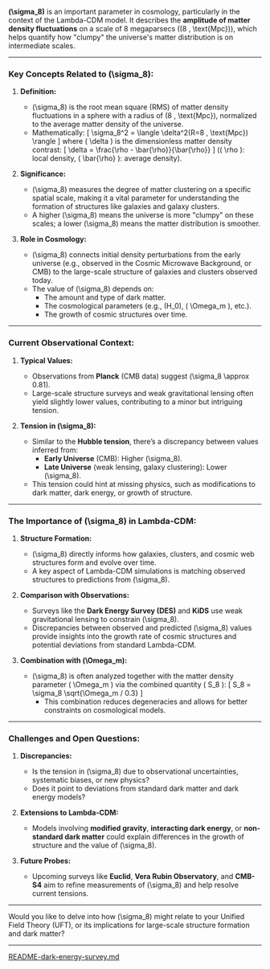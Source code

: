 **\(\sigma_8\)** is an important parameter in cosmology, particularly in the context of the Lambda-CDM model. It describes the **amplitude of matter density fluctuations** on a scale of 8 megaparsecs (\(8 \, \text{Mpc}\)), which helps quantify how "clumpy" the universe's matter distribution is on intermediate scales.

---

### **Key Concepts Related to \(\sigma_8\):**

1. **Definition:**
   - \(\sigma_8\) is the root mean square (RMS) of matter density fluctuations in a sphere with a radius of \(8 \, \text{Mpc}\), normalized to the average matter density of the universe.
   - Mathematically:
     \[
     \sigma_8^2 = \langle \delta^2(R=8 \, \text{Mpc}) \rangle
     \]
     where \( \delta \) is the dimensionless matter density contrast:
     \[
     \delta = \frac{\rho - \bar{\rho}}{\bar{\rho}}
     \]
     (\( \rho \): local density, \( \bar{\rho} \): average density).

2. **Significance:**
   - \(\sigma_8\) measures the degree of matter clustering on a specific spatial scale, making it a vital parameter for understanding the formation of structures like galaxies and galaxy clusters.
   - A higher \(\sigma_8\) means the universe is more "clumpy" on these scales; a lower \(\sigma_8\) means the matter distribution is smoother.

3. **Role in Cosmology:**
   - \(\sigma_8\) connects initial density perturbations from the early universe (e.g., observed in the Cosmic Microwave Background, or CMB) to the large-scale structure of galaxies and clusters observed today.
   - The value of \(\sigma_8\) depends on:
     - The amount and type of dark matter.
     - The cosmological parameters (e.g., \(H_0\), \( \Omega_m \), etc.).
     - The growth of cosmic structures over time.

---

### **Current Observational Context:**

1. **Typical Values:**
   - Observations from **Planck** (CMB data) suggest \(\sigma_8 \approx 0.81\).
   - Large-scale structure surveys and weak gravitational lensing often yield slightly lower values, contributing to a minor but intriguing tension.

2. **Tension in \(\sigma_8\):**
   - Similar to the **Hubble tension**, there’s a discrepancy between values inferred from:
     - **Early Universe** (CMB): Higher \(\sigma_8\).
     - **Late Universe** (weak lensing, galaxy clustering): Lower \(\sigma_8\).
   - This tension could hint at missing physics, such as modifications to dark matter, dark energy, or growth of structure.

---

### **The Importance of \(\sigma_8\) in Lambda-CDM:**

1. **Structure Formation:**
   - \(\sigma_8\) directly informs how galaxies, clusters, and cosmic web structures form and evolve over time.
   - A key aspect of Lambda-CDM simulations is matching observed structures to predictions from \(\sigma_8\).

2. **Comparison with Observations:**
   - Surveys like the **Dark Energy Survey (DES)** and **KiDS** use weak gravitational lensing to constrain \(\sigma_8\).
   - Discrepancies between observed and predicted \(\sigma_8\) values provide insights into the growth rate of cosmic structures and potential deviations from standard Lambda-CDM.

3. **Combination with \(\Omega_m\):**
   - \(\sigma_8\) is often analyzed together with the matter density parameter \( \Omega_m \) via the combined quantity \( S_8 \):
     \[
     S_8 = \sigma_8 \sqrt{\Omega_m / 0.3}
     \]
     - This combination reduces degeneracies and allows for better constraints on cosmological models.

---

### **Challenges and Open Questions:**

1. **Discrepancies:**
   - Is the tension in \(\sigma_8\) due to observational uncertainties, systematic biases, or new physics?
   - Does it point to deviations from standard dark matter and dark energy models?

2. **Extensions to Lambda-CDM:**
   - Models involving **modified gravity**, **interacting dark energy**, or **non-standard dark matter** could explain differences in the growth of structure and the value of \(\sigma_8\).

3. **Future Probes:**
   - Upcoming surveys like **Euclid**, **Vera Rubin Observatory**, and **CMB-S4** aim to refine measurements of \(\sigma_8\) and help resolve current tensions.

---

Would you like to delve into how \(\sigma_8\) might relate to your Unified Field Theory (UFT), or its implications for large-scale structure formation and dark matter?


---

[README-dark-energy-survey.md](https://t2m.io/AUnAwbX)
